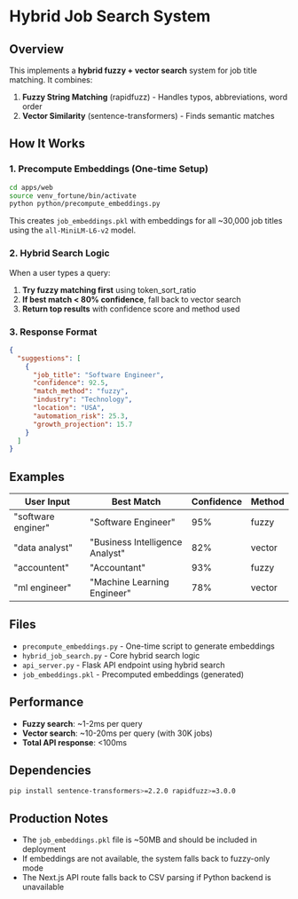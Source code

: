 # Hybrid Job Search System

## Overview

This implements a **hybrid fuzzy + vector search** system for job title matching. It combines:

1. **Fuzzy String Matching** (rapidfuzz) - Handles typos, abbreviations, word order
2. **Vector Similarity** (sentence-transformers) - Finds semantic matches

## How It Works

### 1. Precompute Embeddings (One-time Setup)

```bash
cd apps/web
source venv_fortune/bin/activate
python python/precompute_embeddings.py
```

This creates `job_embeddings.pkl` with embeddings for all ~30,000 job titles using the `all-MiniLM-L6-v2` model.

### 2. Hybrid Search Logic

When a user types a query:

1. **Try fuzzy matching first** using token_sort_ratio
2. **If best match < 80% confidence**, fall back to vector search
3. **Return top results** with confidence score and method used

### 3. Response Format

```json
{
  "suggestions": [
    {
      "job_title": "Software Engineer",
      "confidence": 92.5,
      "match_method": "fuzzy",
      "industry": "Technology",
      "location": "USA",
      "automation_risk": 25.3,
      "growth_projection": 15.7
    }
  ]
}
```

## Examples

| User Input | Best Match | Confidence | Method |
|------------|------------|------------|--------|
| "software enginer" | "Software Engineer" | 95% | fuzzy |
| "data analyst" | "Business Intelligence Analyst" | 82% | vector |
| "accountent" | "Accountant" | 93% | fuzzy |
| "ml engineer" | "Machine Learning Engineer" | 78% | vector |

## Files

- `precompute_embeddings.py` - One-time script to generate embeddings
- `hybrid_job_search.py` - Core hybrid search logic
- `api_server.py` - Flask API endpoint using hybrid search
- `job_embeddings.pkl` - Precomputed embeddings (generated)

## Performance

- **Fuzzy search**: ~1-2ms per query
- **Vector search**: ~10-20ms per query (with 30K jobs)
- **Total API response**: <100ms

## Dependencies

```bash
pip install sentence-transformers>=2.2.0 rapidfuzz>=3.0.0
```

## Production Notes

- The `job_embeddings.pkl` file is ~50MB and should be included in deployment
- If embeddings are not available, the system falls back to fuzzy-only mode
- The Next.js API route falls back to CSV parsing if Python backend is unavailable

